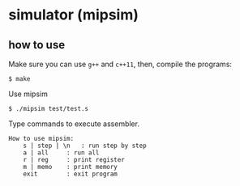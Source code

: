 # simulator (mipsim)

## how to use
Make sure you can use `g++` and `c++11`, then, compile the programs:
```
$ make
```
Use mipsim
```
$ ./mipsim test/test.s
```

Type commands to execute assembler.
```
How to use mipsim:
	s | step | \n	: run step by step
	a | all		: run all
	r | reg		: print register
	m | memo	: print memory
	exit		: exit program
```
